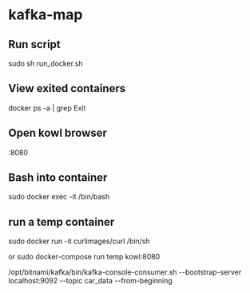 # kafka-map
## Run script
sudo sh run_docker.sh

## View exited containers
docker ps -a | grep Exit

## Open kowl browser
<publicIP>:8080

## Bash into container
sudo docker exec -it <mycontainer> /bin/bash

## run a temp container
sudo docker run -it curlimages/curl /bin/sh

or
sudo docker-compose run temp kowl:8080

/opt/bitnami/kafka/bin/kafka-console-consumer.sh --bootstrap-server localhost:9092 --topic car_data --from-beginning

